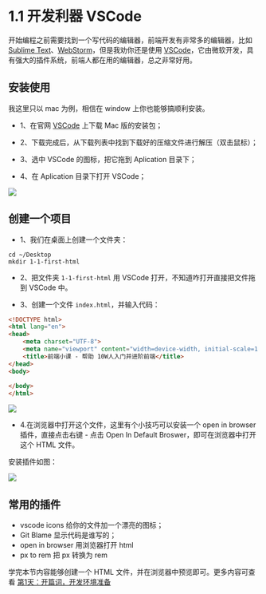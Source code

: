 # 1.1 开发利器 VSCode

开始编程之前需要找到一个写代码的编辑器，前端开发有非常多的编辑器，比如 [Sublime Text](http://www.sublimetext.com/)、[WebStorm](https://www.jetbrains.com/webstorm/)，但是我劝你还是使用 [VSCode](https://code.visualstudio.com/)，它由微软开发，具有强大的插件系统，前端人都在用的编辑器，总之非常好用。

## 安装使用

我这里只以 mac 为例，相信在 window 上你也能够搞顺利安装。

- 1、在官网  [VSCode](https://code.visualstudio.com/) 上下载 Mac 版的安装包；

- 2、下载完成后，从下载列表中找到下载好的压缩文件进行解压（双击鼠标）；

- 3、选中 VSCode 的图标，把它拖到 Aplication 目录下；

- 4、在 Aplication 目录下打开 VSCode；

![](https://s1.ax1x.com/2020/10/12/0Ws5Gt.jpg)



## 创建一个项目

- 1、我们在桌面上创建一个文件夹：

```shell
cd ~/Desktop
mkdir 1-1-first-html
```

- 2、把文件夹 `1-1-first-html` 用 VSCode 打开，不知道咋打开直接把文件拖到 VSCode 中。

- 3、创建一个文件 `index.html`，并输入代码：

```html
<!DOCTYPE html>
<html lang="en">
<head>
    <meta charset="UTF-8">
    <meta name="viewport" content="width=device-width, initial-scale=1.0">
    <title>前端小课 - 帮助 10W人入门并进阶前端</title>
</head>
<body>
    
</body>
</html>
```

![](https://s1.ax1x.com/2020/10/12/0W624A.jpg)



- 4.在浏览器中打开这个文件，这里有个小技巧可以安装一个 open in browser 插件，直接点击右键 - 点击 Open In Default Broswer，即可在浏览器中打开这个 HTML 文件。

安装插件如图：

![](https://s1.ax1x.com/2020/10/12/0W6W9I.jpg)

## 常用的插件

- vscode icons 给你的文件加一个漂亮的图标；
- Git Blame 显示代码是谁写的；
- open in browser 用浏览器打开 html
- px to rem 把 px 转换为 rem



学完本节内容能够创建一个 HTML 文件，并在浏览器中预览即可。更多内容可查看 [第1天：开篇词，开发环境准备](https://mp.weixin.qq.com/s/66oU0fY502OYK9WpxiaCtA)
